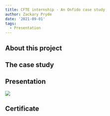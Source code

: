 ```yaml
---
title: CFTE internship - An Onfido case study
author: Zackary Pryde
date: '2021-09-01'
tags:
  - Presentation
---
```


## About this project

## The case study

## Presentation

![](https://www.youtube.com/watch?v=LQEw9dZELrc)

## Certificate
